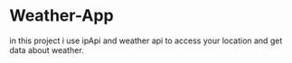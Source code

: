 # Weather-App
in this project i use ipApi and weather api to access your location and get data about weather.
